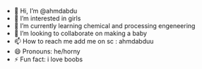 - 👋 Hi, I’m @ahmdabdu
- 👀 I’m interested in girls
- 🌱 I’m currently learning chemical and processing engeneering
- 💞️ I’m looking to collaborate on making a baby
- 📫 How to reach me add me on sc : ahmdabduu
- 😄 Pronouns: he/horny
- ⚡ Fun fact: i love boobs

<!---
ahmdabdu/ahmdabdu is a ✨ special ✨ repository because its `README.md` (this file) appears on your GitHub profile.
You can click the Preview link to take a look at your changes.
--->
